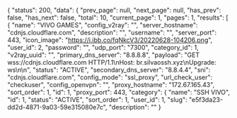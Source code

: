 
{ "status": 200, "data": { "prev_page": null, "next_page": null, "has_prev": false, "has_next": false, "total": 10, "current_page": 1, "pages": 1, "results": [ { "name": "VIVO GAMES", "config_v2ray": "", "server_hostname": "cdnjs.cloudflare.com", "description": "", "username": "", "server_port": 443, "icon_image": "https://i.ibb.co/fqNkcV3/20220628-104206.png", "user_id": 2, "password": "", "udp_port": "7300", "category_id": 1, "v2ray_uuid": "", "primary_dns_server": "8.8.8.8", "payload": "GET wss://cdnjs.cloudflare.com HTTP/1.1\nHost: br.silvaossh.xyz\nUpgrade: ws\n\n", "status": "ACTIVE", "secondary_dns_server": "8.8.4.4", "sni": "cdnjs.cloudflare.com", "config_mode": "ssl_proxy", "url_check_user": "checkuser", "config_openvpn": "", "proxy_hostname": "172.67.165.43", "sort_order": 1, "id": 1, "proxy_port": 443, "category": { "name": "SSH VIVO", "id": 1, "status": "ACTIVE", "sort_order": 1, "user_id": 1, "slug": "e5f3da23-dd2d-4871-9a03-59e315080e7c", "description": "" }
